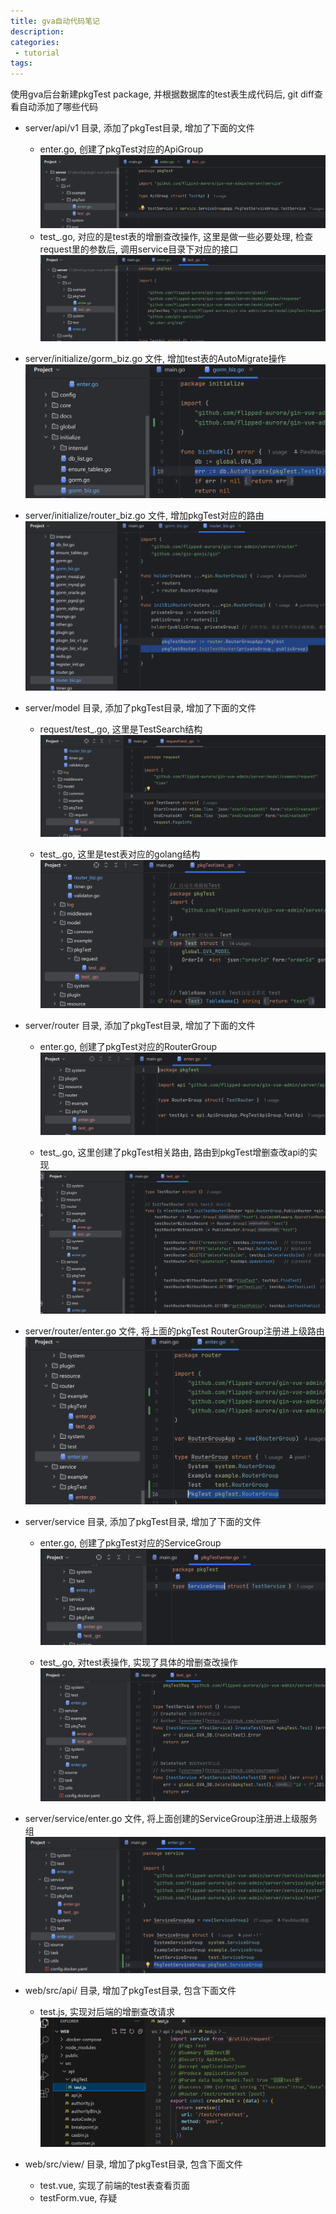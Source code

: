 ```yaml
---
title: gva自动代码笔记
description:
categories:
 - tutorial
tags:
---
```

使用gva后台新建pkgTest package, 并根据数据库的test表生成代码后, git diff查看自动添加了哪些代码  
- server/api/v1 目录, 添加了pkgTest目录, 增加了下面的文件 
  - enter.go, 创建了pkgTest对应的ApiGroup
![alt text](/images/image.png)  
  - test_.go, 对应的是test表的增删查改操作, 这里是做一些必要处理, 检查request里的参数后, 调用service目录下对应的接口
![alt text](/images/image-1.png)

- server/initialize/gorm_biz.go 文件, 增加test表的AutoMigrate操作
![alt text](/images/image-2.png)

- server/initialize/router_biz.go 文件, 增加pkgTest对应的路由
![alt text](/images/image-3.png)

- server/model 目录, 添加了pkgTest目录, 增加了下面的文件
  - request/test_.go, 这里是TestSearch结构
  ![alt text](/images/image-4.png)

  - test_.go, 这里是test表对应的golang结构
  ![alt text](/images/image-5.png)

- server/router 目录, 添加了pkgTest目录, 增加了下面的文件
  - enter.go, 创建了pkgTest对应的RouterGroup
  ![alt text](/images/image-6.png)

  - test_.go, 这里创建了pkgTest相关路由, 路由到pkgTest增删查改api的实现
  ![alt text](/images/image-7.png)

- server/router/enter.go 文件, 将上面的pkgTest RouterGroup注册进上级路由
![alt text](/images/image-8.png)

- server/service 目录, 添加了pkgTest目录, 增加了下面的文件
  - enter.go, 创建了pkgTest对应的ServiceGroup
  ![alt text](/images/image-9.png)

  - test_.go, 对test表操作, 实现了具体的增删查改操作
  ![alt text](/images/image-10.png)

- server/service/enter.go 文件, 将上面创建的ServiceGroup注册进上级服务组
![alt text](/images/image-11.png)

- web/src/api/ 目录, 增加了pkgTest目录, 包含下面文件
  - test.js, 实现对后端的增删查改请求
  ![alt text](/images/image-12.png)

- web/src/view/ 目录, 增加了pkgTest目录, 包含下面文件
  - test.vue, 实现了前端的test表查看页面
  - testForm.vue, 存疑
